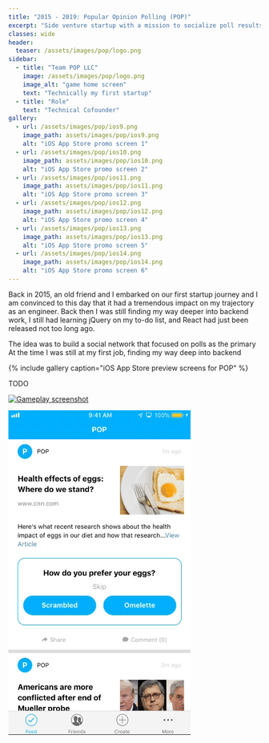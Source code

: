 ```yaml
---
title: "2015 - 2019: Popular Opinion Polling (POP)"
excerpt: "Side venture startup with a mission to socialize poll results as a way for people to learn more about their friends and popular opinion"
classes: wide
header:
  teaser: /assets/images/pop/logo.png
sidebar:
  - title: "Team POP LLC"
    image: /assets/images/pop/logo.png
    image_alt: "game home screen"
    text: "Technically my first startup"
  - title: "Role"
    text: "Technical Cofounder"
gallery:
  - url: /assets/images/pop/ios9.png
    image_path: assets/images/pop/ios9.png
    alt: "iOS App Store promo screen 1"
  - url: /assets/images/pop/ios10.png
    image_path: assets/images/pop/ios10.png
    alt: "iOS App Store promo screen 2"
  - url: /assets/images/pop/ios11.png
    image_path: assets/images/pop/ios11.png
    alt: "iOS App Store promo screen 3"
  - url: /assets/images/pop/ios12.png
    image_path: assets/images/pop/ios12.png
    alt: "iOS App Store promo screen 4"
  - url: /assets/images/pop/ios13.png
    image_path: assets/images/pop/ios13.png
    alt: "iOS App Store promo screen 5"
  - url: /assets/images/pop/ios14.png
    image_path: assets/images/pop/ios14.png
    alt: "iOS App Store promo screen 6"
---
```


Back in 2015, an old friend and I embarked on our first startup journey and I am convinced to this
day that it had a tremendous impact on my trajectory as an engineer. Back then I was still finding
my way deeper into backend work, I still had learning jQuery on my to-do list, and React had just been released not too long ago.

The idea was to build a social network that focused on polls as the primary 
At the time I was still at my first job, finding my way deep into backend

{% include gallery caption="iOS App Store preview screens for POP" %}

TODO

[![Gameplay
screenshot](/assets/images/pop/gameplay_screen.png)](/assets/images/pop/gameplay_screen.png)

![POP App demo](/assets/images/pop/demo.gif)
